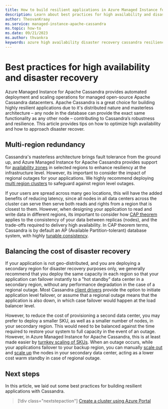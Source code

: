 ```yaml
---
title: How to build resilient applications in Azure Managed Instance for Apache Cassandra
description: Learn about best practices for high availability and disaster recovery for Azure Managed Instance for Apache Cassandra
author: TheovanKraay
ms.service: managed-instance-apache-cassandra
ms.topic: how-to
ms.date: 09/21/2023
ms.author: thvankra
keywords: azure high availability disaster recovery cassandra resiliency
---
```


# Best practices for high availability and disaster recovery

Azure Managed Instance for Apache Cassandra provides automated deployment and scaling operations for managed open-source Apache Cassandra datacenters. Apache Cassandra is a great choice for building highly resilient applications due to it's distributed nature and masterless architecture – any node in the database can provide the exact same functionality as any other node – contributing to Cassandra’s robustness and resilience. This article provides tips on how to optimize high availability and how to approach disaster recover.

## Multi-region redundancy 

Cassandra's masterless architecture brings fault tolerance from the ground up, and Azure Managed Instance for Apache Cassandra provides support for [availability zones](../availability-zones/az-overview.md#azure-regions-with-availability-zones) in selected regions to enhance resiliency at the infrastructure level. However, its important to consider the impact of regional outages for your applications. We highly recommend deploying [multi region clusters](create-multi-region-cluster.md) to safeguard against region level outages. 

If your users are spread across many geo locations, this will have the added benefits of reducing latency, since all nodes in all data centers across the cluster can serve then serve both reads and rights from a region that is closest to them. However, when designing your application to read and write data in different regions, its important to consider how [CAP theorem](https://cassandra.apache.org/doc/latest/cassandra/architecture/guarantees.html#what-is-cap) applies to the consistency of your data between replicas (nodes), and the trade-offs required to delivery high availability. In CAP theorem terms, Cassandra is by default an AP (Available Partition-tolerant) database system, with highly [tunable consistency](https://cassandra.apache.org/doc/4.1/cassandra/architecture/dynamo.html#tunable-consistency). 


## Balancing the cost of disaster recovery

If your application is not geo-distributed, and you are deploying a secondary region for disaster recovery purposes only, we generally recommend that you deploy the same capacity in each region so that your application can failover instantly to a "hot standby" data center in a secondary region, without any performance degradation in the case of a regional outage. Most Cassandra [client drivers](https://cassandra.apache.org/doc/latest/cassandra/getting_started/drivers.html) provide the option to initiate application level failover, or assume that a regional outage means that the application is also down, in which case failover would happen at the load balancer level. 

However, to reduce the cost of provisioning a second data center, you may prefer to deploy a smaller SKU, as well as a smaller number of nodes, in your secondary region. This would need to be balanced against the time required to restore your system to full capacity in the event of an outage. However, in Azure Managed Instance for Apache Cassandra, this is at least made easier by [turnkey scaling of SKUs](create-cluster-portal.md#scale-a-datacenter). When an outage occurs, while your applications failover to your backup region, you can manually [scale out](create-cluster-portal.md#horizontal-scale) and [scale up](create-cluster-portal.md#vertical-scale) the nodes in your secondary data center, acting as a lower cost warm standby in case of regional outage. 

## Next steps

In this article, we laid out some best practices for building resilient applications with Cassandra.

> [!div class="nextstepaction"]
> [Create a cluster using Azure Portal](create-cluster-portal.md)



